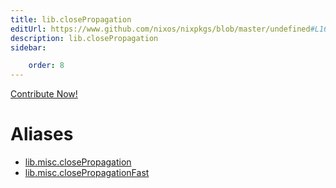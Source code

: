 ```yaml
---
title: lib.closePropagation
editUrl: https://www.github.com/nixos/nixpkgs/blob/master/undefined#L168C26
description: lib.closePropagation
sidebar:

    order: 8
---
```


<a href="https://www.github.com/nixos/nixpkgs/blob/master/undefined#L168C26">Contribute Now!</a>


# Aliases

- [lib.misc.closePropagation](/nix-doc-comments/reference/lib/misc/lib-misc-closepropagation)
- [lib.misc.closePropagationFast](/nix-doc-comments/reference/lib/misc/lib-misc-closepropagationfast)


